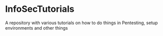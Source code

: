 # InfoSecTutorials
A repository with various tutorials on how to do things in Pentesting, setup environments and other things
